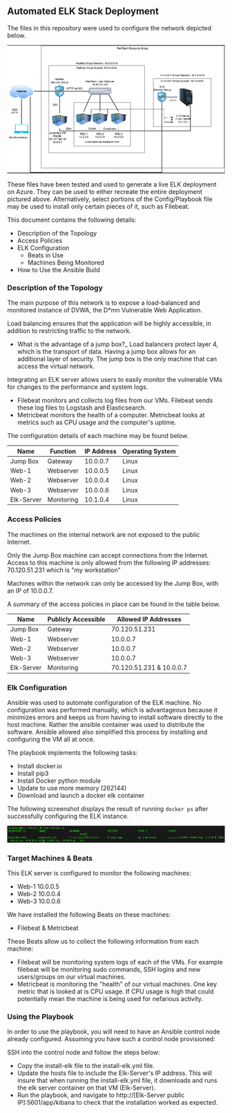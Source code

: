 ## Automated ELK Stack Deployment

The files in this repository were used to configure the network depicted below.

![Cloud-Network-Diagram.png](Images/Cloud-Network-Diagram.png)

These files have been tested and used to generate a live ELK deployment on Azure. They can be used to either recreate the entire deployment pictured above. Alternatively, select portions of the Config/Playbook file may be used to install only certain pieces of it, such as Filebeat.


This document contains the following details:
- Description of the Topology
- Access Policies
- ELK Configuration
  - Beats in Use
  - Machines Being Monitored
- How to Use the Ansible Build


### Description of the Topology

The main purpose of this network is to expose a load-balanced and monitored instance of DVWA, the D*mn Vulnerable Web Application.

Load balancing ensures that the application will be highly accessible, in addition to restricting traffic to the network.
- What is the advantage of a jump box?_ Load balancers protect layer 4, which is the transport of data. Having a jump box allows for an additional layer of security. The jump box is the only machine that can access the virtual network. 

Integrating an ELK server allows users to easily monitor the vulnerable VMs for changes to the performance and system logs.
- Filebeat monitors and collects log files from our VMs. Filebeat sends these log files to Logstash and Elasticsearch. 
- Metricbeat monitors the health of a computer. Metricbeat looks at metrics such as CPU usage and the computer's uptime.

The configuration details of each machine may be found below.

| Name       | Function   | IP Address | Operating System |
|------------|------------|------------|------------------|
| Jump Box   | Gateway    | 10.0.0.7   | Linux            |
| Web-1      | Webserver  | 10.0.0.5   | Linux            |
| Web-2      | Webserver  | 10.0.0.4   | Linux            |
| Web-3      | Webserver  | 10.0.0.6   | Linux            |
| Elk-Server | Monitoring | 10.1.0.4   | Linux            |

### Access Policies

The machines on the internal network are not exposed to the public Internet. 

Only the Jump Box machine can accept connections from the Internet. Access to this machine is only allowed from the following IP addresses: 70.120.51.231 which is "my workstation"

Machines within the network can only be accessed by the Jump Box, with an IP of 10.0.0.7.

A summary of the access policies in place can be found in the table below.

| Name       | Publicly Accessible | Allowed IP Addresses     |
|------------|---------------------|--------------------------|
| Jump Box   | Gateway             | 70.120.51.231            |
| Web-1      | Webserver           | 10.0.0.7                 |
| Web-2      | Webserver           | 10.0.0.7                 |
| Web-3      | Webserver           | 10.0.0.7                 |
| Elk-Server | Monitoring          | 70.120.51.231 & 10.0.0.7 |

### Elk Configuration

Ansible was used to automate configuration of the ELK machine. No configuration was performed manually, which is advantageous because it minimizes errors and keeps us from having to install software directly to the host machine. Rather the ansible container was used to distribute the software. Ansible allowed also simplified this process by installing and configuring the VM all at once. 


The playbook implements the following tasks:
- Install docker.io
- Install pip3
- Install Docker python module
- Update to use more memory (262144) 
- Download and launch a docker elk container

The following screenshot displays the result of running `docker ps` after successfully configuring the ELK instance.

![docker-ps-output.png](Images/docker-ps-output.png)

### Target Machines & Beats
This ELK server is configured to monitor the following machines:
- Web-1 10.0.0.5
- Web-2 10.0.0.4
- Web-3 10.0.0.6

We have installed the following Beats on these machines:
- Filebeat & Metricbeat

These Beats allow us to collect the following information from each machine:
- Filebeat will be monitoring system logs of each of the VMs. For example filebeat will be monitoring sudo commands, SSH logins and new users/groups on our virtual machines. 
- Metricbeat is monitoring the "health" of our virtual machines. One key metric that is looked at is CPU usage. If CPU usage is high that could potentially mean the machine is being used for nefarious activity.


### Using the Playbook
In order to use the playbook, you will need to have an Ansible control node already configured. Assuming you have such a control node provisioned: 

SSH into the control node and follow the steps below:
- Copy the install-elk file to the install-elk.yml file.
- Update the hosts file to include the Elk-Server's IP address. This will insure that when running the  install-elk.yml file, it downloads and runs the elk server container on that VM (Elk-Server). 
- Run the playbook, and navigate to http://[Elk-Server public IP]:5601/app/kibana to check that the installation worked as expected.
